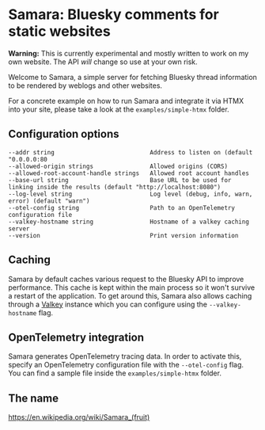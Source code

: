 # Samara: Bluesky comments for static websites

**Warning:** This is currently experimental and mostly written to work on my own website.
The API *will* change so use at your own risk.

Welcome to Samara, a simple server for fetching Bluesky thread information to be rendered by weblogs and other websites.

For a concrete example on how to run Samara and integrate it via HTMX into your site, please take a look at the `examples/simple-htmx` folder.

## Configuration options

```
--addr string                           Address to listen on (default "0.0.0.0:80
--allowed-origin strings                Allowed origins (CORS)
--allowed-root-account-handle strings   Allowed root account handles
--base-url string                       Base URL to be used for linking inside the results (default "http://localhost:8080")
--log-level string                      Log level (debug, info, warn, error) (default "warn")
--otel-config string                    Path to an OpenTelemetry configuration file
--valkey-hostname string                Hostname of a valkey caching server
--version                               Print version information
```

## Caching

Samara by default caches various request to the Bluesky API to improve performance.
This cache is kept within the main process so it won't survive a restart of the application.
To get around this, Samara also allows caching through a [Valkey][] instance which you can configure using the `--valkey-hostname` flag.

## OpenTelemetry integration

Samara generates OpenTelemetry tracing data.
In order to activate this, specify an OpenTelemetry configuration file with the `--otel-config` flag.
You can find a sample file inside the `examples/simple-htmx` folder.

## The name

<https://en.wikipedia.org/wiki/Samara_(fruit)>

[valkey]: https://valkey.io/
